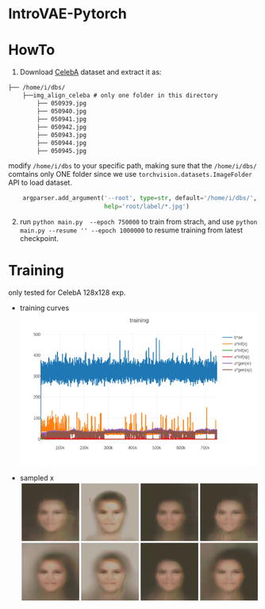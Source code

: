 # IntroVAE-Pytorch



# HowTo
1. Download [CelebA](http://mmlab.ie.cuhk.edu.hk/projects/CelebA.html) dataset and extract it as:
```
├── /home/i/dbs/
	├──img_align_celeba # only one folder in this directory
		├── 050939.jpg
		├── 050940.jpg
		├── 050941.jpg
		├── 050942.jpg
		├── 050943.jpg
		├── 050944.jpg
		├── 050945.jpg
```

modify `/home/i/dbs` to your specific path, making sure that the `/home/i/dbs/` comtains only ONE folder since we use
`torchvision.datasets.ImageFolder` API to load dataset. 
```python
    argparser.add_argument('--root', type=str, default='/home/i/dbs/',
                           help='root/label/*.jpg')
```

2. run `python main.py  --epoch 750000` to train from strach, and use `python main.py --resume '' --epoch 1000000` to resume training from latest checkpoint.


# Training

only tested for CelebA 128x128 exp.

- training curves
![](assets/train.png)

- sampled x
![](assets/xr_750000.png)

